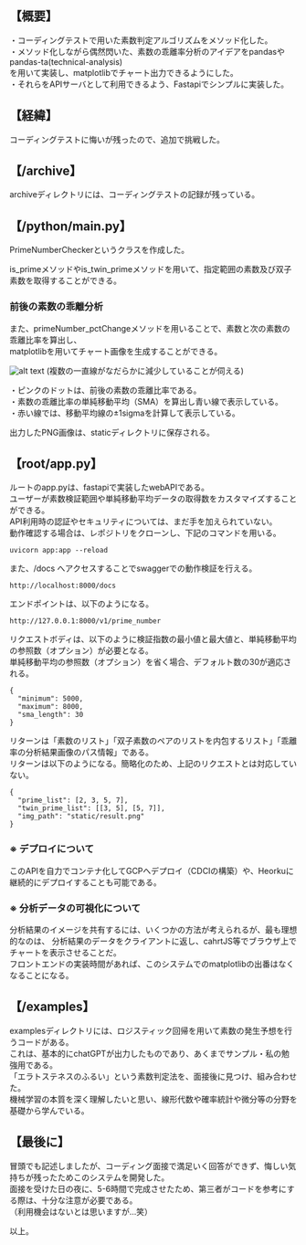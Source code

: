   ## 【概要】
・コーディングテストで用いた素数判定アルゴリズムをメソッド化した。  
・メソッド化しながら偶然閃いた、素数の乖離率分析のアイデアをpandasやpandas-ta(technical-analysis)  
を用いて実装し、matplotlibでチャート出力できるようにした。  
・それらをAPIサーバとして利用できるよう、Fastapiでシンプルに実装した。  
## 【経緯】
コーディングテストに悔いが残ったので、追加で挑戦した。   
## 【/archive】
archiveディレクトリには、コーディングテストの記録が残っている。  
## 【/python/main.py】
PrimeNumberCheckerというクラスを作成した。 
   
is_primeメソッドやis_twin_primeメソッドを用いて、指定範囲の素数及び双子素数を取得することができる。  

### 前後の素数の乖離分析
また、primeNumber_pctChangeメソッドを用いることで、素数と次の素数の乖離比率を算出し、  
matplotlibを用いてチャート画像を生成することができる。 

![alt text](https://github.com/v3vapp/storage/blob/main/img/result.png?raw=true)
 (複数の一直線がなだらかに減少していることが伺える)  
   
・ピンクのドットは、前後の素数の乖離比率である。  
・素数の乖離比率の単純移動平均（SMA）を算出し青い線で表示している。   
・赤い線では、移動平均線の±1sigmaを計算して表示している。   
 
出力したPNG画像は、staticディレクトリに保存される。  
    
## 【root/app.py】
ルートのapp.pyは、fastapiで実装したwebAPIである。  
ユーザーが素数検証範囲や単純移動平均データの取得数をカスタマイズすることができる。  
API利用時の認証やセキュリティについては、まだ手を加えられていない。  
動作確認する場合は、レポジトリをクローンし、下記のコマンドを用いる。  
```
uvicorn app:app --reload  
```
また、/docs へアクセスすることでswaggerでの動作検証を行える。  
```
http://localhost:8000/docs
```
エンドポイントは、以下のようになる。
```
http://127.0.0.1:8000/v1/prime_number
```
リクエストボディは、以下のように検証指数の最小値と最大値と、単純移動平均の参照数（オプション）が必要となる。  
単純移動平均の参照数（オプション）を省く場合、デフォルト数の30が適応される。  
```
{
  "minimum": 5000,
  "maximum": 8000,
  "sma_length": 30
}
```
リターンは「素数のリスト」「双子素数のペアのリストを内包するリスト」「乖離率の分析結果画像のパス情報」である。  
リターンは以下のようになる。簡略化のため、上記のリクエストとは対応していない。  

```
{
  "prime_list": [2, 3, 5, 7], 
  "twin_prime_list": [[3, 5], [5, 7]], 
  "img_path": "static/result.png"
}
```
### ※ デプロイについて
このAPIを自力でコンテナ化してGCPへデプロイ（CDCIの構築）や、Heorkuに継続的にデプロイすることも可能である。  

### ※ 分析データの可視化について
分析結果のイメージを共有するには、いくつかの方法が考えられるが、最も理想的なのは、 
分析結果のデータをクライアントに返し、cahrtJS等でブラウザ上でチャートを表示させることだ。  
フロントエンドの実装時間があれば、このシステムでのmatplotlibの出番はなくなることになる。  

## 【/examples】
examplesディレクトリには、ロジスティック回帰を用いて素数の発生予想を行うコードがある。  
これは、基本的にchatGPTが出力したものであり、あくまでサンプル・私の勉強用である。  
「エラトステネスのふるい」という素数判定法を、面接後に見つけ、組み合わせた。  
機械学習の本質を深く理解したいと思い、線形代数や確率統計や微分等の分野を基礎から学んでいる。  
 
## 【最後に】
冒頭でも記述しましたが、コーディング面接で満足いく回答ができず、悔しい気持ちが残ったためこのシステムを開発した。  
面接を受けた日の夜に、5-6時間で完成させたため、第三者がコードを参考にする際は、十分な注意が必要である。  
（利用機会はないとは思いますが...笑）    
   
以上。  
